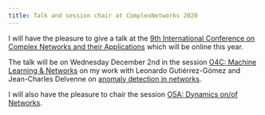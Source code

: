 ```yaml
---
title: Talk and session chair at ComplexNetworks 2020
---
```


I will have the pleasure to give a talk at the [9th International Conference on Complex Networks and their Applications](https://netsci2020.netscisociety.net/) which will be online this year.

The talk will be on Wednesday December 2nd in the session [O4C: Machine Learning & Networks](https://easychair.org/smart-program/COMPLEXNETWORKS2020/2020-12-02.html) on my work with Leonardo Gutiérrez-Gómez and Jean-Charles Delvenne on [anomaly detection in networks](https://aaai.org/ojs/index.php/AAAI/article/view/5409).

I will also have the pleasure to chair the session [O5A: Dynamics on/of Networks](https://easychair.org/smart-program/COMPLEXNETWORKS2020/2020-12-02.html).
